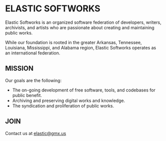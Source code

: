 # ELASTIC SOFTWORKS

Elastic Softworks is an organized software federation of developers, writers, archivists, and artists who are passionate about creating and maintaining public works.

While our foundation is rooted in the greater Arkansas, Tennessee, Louisiana, Mississippi, and Alabama region, Elastic Softworks operates as an international federation.

## MISSION

Our goals are the following:

- The on-going development of free software, tools, and codebases for public benefit.
- Archiving and preserving digital works and knowledge.
- The syndication and proliferation of public works.

## JOIN

Contact us at elastic@gmx.us
